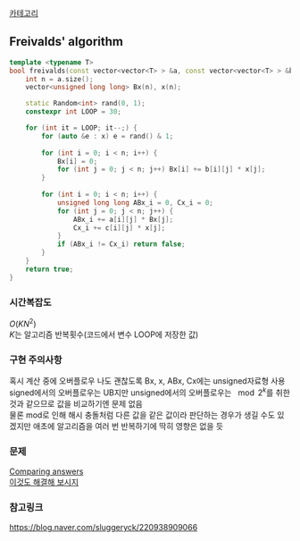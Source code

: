 [카테고리](/README.md)
## Freivalds' algorithm
```cpp
template <typename T>
bool freivalds(const vector<vector<T> > &a, const vector<vector<T> > &b, const vector<vector<T> > &c) { // n*n행렬 A, B, C에 대해 AB==C인지 O(LOOP * N^2)에 확인 // (0.5^LOOP)의 확률로 AB!=C인데 AB==C라고 틀린 판별을 내릴 가능성 있음
    int n = a.size();
    vector<unsigned long long> Bx(n), x(n);

    static Random<int> rand(0, 1);
    constexpr int LOOP = 30;

    for (int it = LOOP; it--;) {
        for (auto &e : x) e = rand() & 1;
        
        for (int i = 0; i < n; i++) {
            Bx[i] = 0;
            for (int j = 0; j < n; j++) Bx[i] += b[i][j] * x[j];
        }
        
        for (int i = 0; i < n; i++) {
            unsigned long long ABx_i = 0, Cx_i = 0;
            for (int j = 0; j < n; j++) {
                ABx_i += a[i][j] * Bx[j];
                Cx_i += c[i][j] * x[j];
            }
            if (ABx_i != Cx_i) return false;
        }
    }
    return true;
}
```
### 시간복잡도
$O(K N^2)$   
$K$는 알고리즘 반복횟수(코드에서 변수 LOOP에 저장한 값)

### 구현 주의사항
혹시 계산 중에 오버플로우 나도 괜찮도록 Bx, x, ABx, Cx에는 unsigned자료형 사용   
signed에서의 오버플로우는 UB지만 unsigned에서의 오버플로우는 $\mod{2^k}$를 취한 것과 같으므로 값을 비교하기엔 문제 없음   
물론 mod로 인해 해시 충돌처럼 다른 값을 같은 값이라 판단하는 경우가 생길 수도 있겠지만 애초에 알고리즘을 여러 번 반복하기에 딱히 영향은 없을 듯   

### 문제
[Comparing answers](https://www.acmicpc.net/problem/3847)   
[이것도 해결해 보시지](https://www.acmicpc.net/problem/13165)   
<!-- [Inner Product](https://www.acmicpc.net/problem/17313)    -->

### 참고링크
https://blog.naver.com/sluggeryck/220938909066   